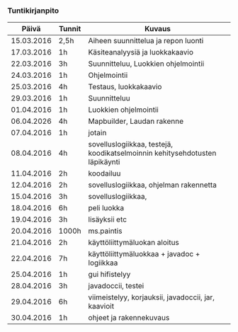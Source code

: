 ### Tuntikirjanpito
Päivä | Tunnit | Kuvaus
--------------- | ----- | ------
15.03.2016 | 2,5h | Aiheen suunnittelua ja repon luonti
17.03.2016 | 1h | Käsiteanalyysiä ja luokkakaavio
22.03.2016 | 3h | Suunnitteluu, Luokkien ohjelmointii
24.03.2016 | 1h | Ohjelmointii
25.03.2016 | 4h | Testaus, luokkakaavio
29.03.2016 | 1h | Suunnitteluu
01.04.2016 | 1h | Luokkien ohjelmointii
06.04.2026 | 4h | Mapbuilder, Laudan rakenne
07.04.2016 | 1h | jotain
08.04.2016 | 4h | sovelluslogiikkaa, testejä, koodikatselmoinnin kehitysehdotusten läpikäynti
11.04.2016 | 2h | koodailuu
12.04.2016 | 2h | sovelluslogiikkaa, ohjelman rakennetta
15.04.2016 | 3h | sovelluslogiikkaa,
18.04.2016 | 6h | peli luokka
19.04.2016 | 3h | lisäyksii etc
20.04.2016 | 1000h | ms.paintis
21.04.2016 | 2h | käyttöliittymäluokan aloitus
22.04.2016 | 7h | käyttöliittymäluokkaa + javadoc + logiikkaa
25.04.2016 | 1h | gui hifistelyy
28.04.2016 | 3h | javadoccii, testei
29.04.2016 | 6h | viimeistelyy, korjauksii, javadoccii, jar, kaavioit
30.04.2016 | 1h | ohjeet ja rakennekuvaus
